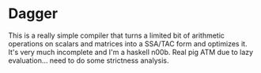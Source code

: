 Dagger
======

This is a really simple compiler that turns a limited bit of arithmetic
operations on scalars and matrices into a SSA/TAC form and optimizes
it. It's very much incomplete and I'm a haskell n00b. Real pig ATM
due to lazy evaluation... need to do some strictness analysis.
